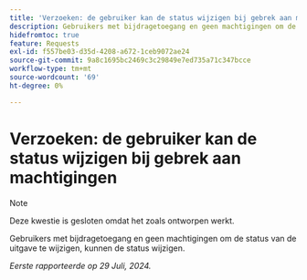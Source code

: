 ```yaml
---
title: 'Verzoeken: de gebruiker kan de status wijzigen bij gebrek aan machtigingen'
description: Gebruikers met bijdragetoegang en geen machtigingen om de status van de uitgave te wijzigen, kunnen de status wijzigen.
hidefromtoc: true
feature: Requests
exl-id: f557be03-d35d-4208-a672-1ceb9072ae24
source-git-commit: 9a8c1695bc2469c3c29849e7ed735a71c347bcce
workflow-type: tm+mt
source-wordcount: '69'
ht-degree: 0%

---
```


# Verzoeken: de gebruiker kan de status wijzigen bij gebrek aan machtigingen

>[!NOTE]
>
>Deze kwestie is gesloten omdat het zoals ontworpen werkt.

Gebruikers met bijdragetoegang en geen machtigingen om de status van de uitgave te wijzigen, kunnen de status wijzigen.

_Eerste rapporteerde op 29 Juli, 2024._
